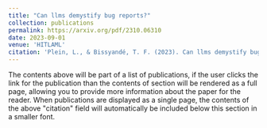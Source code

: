 ```yaml
---
title: "Can llms demystify bug reports?"
collection: publications
permalink: https://arxiv.org/pdf/2310.06310
date: 2023-09-01
venue: 'HITLAML'
citation: 'Plein, L., & Bissyandé, T. F. (2023). Can llms demystify bug reports?. arXiv preprint arXiv:2310.06310.'
---
```


The contents above will be part of a list of publications, if the user clicks the link for the publication than the contents of section will be rendered as a full page, allowing you to provide more information about the paper for the reader. When publications are displayed as a single page, the contents of the above "citation" field will automatically be included below this section in a smaller font.
